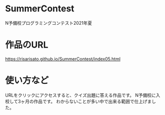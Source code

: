 # SummerContest
N予備校プログラミングコンテスト2021年夏
# 作品のURL
https://risarisato.github.io/SummerContest/index05.html
# 使い方など
URLをクリックにアクセスすると、クイズ出題に答える作品です。
N予備校に入校して3ヶ月の作品です。
わからないことが多い中で出来る範囲で仕上げました。
